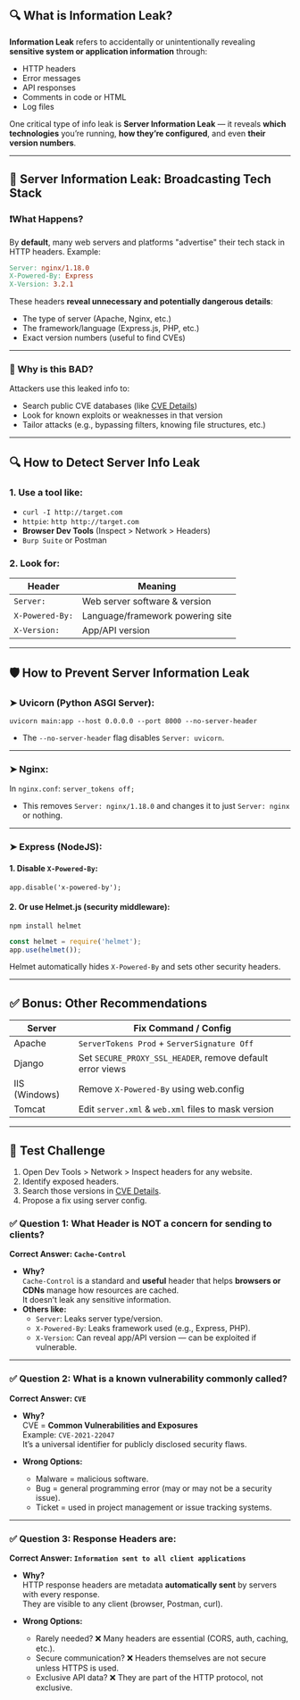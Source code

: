 ## 🔍 What is **Information Leak**?
**Information Leak** refers to accidentally or unintentionally revealing **sensitive system or application information** through:
- HTTP headers    
- Error messages    
- API responses    
- Comments in code or HTML    
- Log files    

One critical type of info leak is **Server Information Leak** — it reveals **which technologies** you’re running, **how they’re configured**, and even **their version numbers**.

---
## 🚨 Server Information Leak: Broadcasting Tech Stack
### ❗What Happens?
By **default**, many web servers and platforms "advertise" their tech stack in HTTP headers.
Example:
```makefile
Server: nginx/1.18.0
X-Powered-By: Express
X-Version: 3.2.1
```

These headers **reveal unnecessary and potentially dangerous details**:
- The type of server (Apache, Nginx, etc.)    
- The framework/language (Express.js, PHP, etc.)    
- Exact version numbers (useful to find CVEs)    

---
### 🧠 Why is this BAD?
Attackers use this leaked info to:
- Search public CVE databases (like [CVE Details](https://www.cvedetails.com))    
- Look for known exploits or weaknesses in that version    
- Tailor attacks (e.g., bypassing filters, knowing file structures, etc.)

---
## 🔍 How to **Detect** Server Info Leak
### 1. Use a tool like:
- `curl -I http://target.com`    
- `httpie`: `http http://target.com`    
- **Browser Dev Tools** (Inspect > Network > Headers)    
- `Burp Suite` or Postman
### 2. Look for:

| Header          | Meaning                          |
| --------------- | -------------------------------- |
| `Server:`       | Web server software & version    |
| `X-Powered-By:` | Language/framework powering site |
| `X-Version:`    | App/API version                  |

---
## 🛡️ How to **Prevent Server Information Leak**
### ➤ **Uvicorn** (Python ASGI Server):
`uvicorn main:app --host 0.0.0.0 --port 8000 --no-server-header`
- The `--no-server-header` flag disables `Server: uvicorn`.

---
### ➤ **Nginx**:
In `nginx.conf`:
`server_tokens off;`
- This removes `Server: nginx/1.18.0` and changes it to just `Server: nginx` or nothing.

---

### ➤ **Express (NodeJS)**:
#### 1. Disable `X-Powered-By`:
`app.disable('x-powered-by');`

#### 2. Or use Helmet.js (security middleware):
`npm install helmet`

```js
const helmet = require('helmet');
app.use(helmet());

```
Helmet automatically hides `X-Powered-By` and sets other security headers.

---
## ✅ Bonus: Other Recommendations

| Server        | Fix Command / Config                                      |
| ------------- | --------------------------------------------------------- |
| Apache        | `ServerTokens Prod` + `ServerSignature Off`               |
| Django        | Set `SECURE_PROXY_SSL_HEADER`, remove default error views |
| IIS (Windows) | Remove `X-Powered-By` using web.config                    |
| Tomcat        | Edit `server.xml` & `web.xml` files to mask version       |

---

## 🧪 Test Challenge
1. Open Dev Tools > Network > Inspect headers for any website.    
2. Identify exposed headers.    
3. Search those versions in [CVE Details](https://www.cvedetails.com).    
4. Propose a fix using server config.

### ✅ **Question 1: What Header is NOT a concern for sending to clients?**
**Correct Answer: `Cache-Control`**
- **Why?**  
    `Cache-Control` is a standard and **useful** header that helps **browsers or CDNs** manage how resources are cached.  
    It doesn’t leak any sensitive information.
- **Others like:**    
    - `Server`: Leaks server type/version.        
    - `X-Powered-By`: Leaks framework used (e.g., Express, PHP).        
    - `X-Version`: Can reveal app/API version — can be exploited if vulnerable.

---
### ✅ **Question 2: What is a known vulnerability commonly called?**
**Correct Answer: `CVE`**
- **Why?**  
    CVE = **Common Vulnerabilities and Exposures**  
    Example: `CVE-2021-22047`  
    It’s a universal identifier for publicly disclosed security flaws.
    
- **Wrong Options:**
    - Malware = malicious software.        
    - Bug = general programming error (may or may not be a security issue).        
    - Ticket = used in project management or issue tracking systems.        

---

### ✅ **Question 3: Response Headers are:**
**Correct Answer: `Information sent to all client applications`**
- **Why?**  
    HTTP response headers are metadata **automatically sent** by servers with every response.  
    They are visible to any client (browser, Postman, curl).
    
- **Wrong Options:**    
    - Rarely needed? ❌ Many headers are essential (CORS, auth, caching, etc.).        
    - Secure communication? ❌ Headers themselves are not secure unless HTTPS is used.        
    - Exclusive API data? ❌ They are part of the HTTP protocol, not exclusive.
